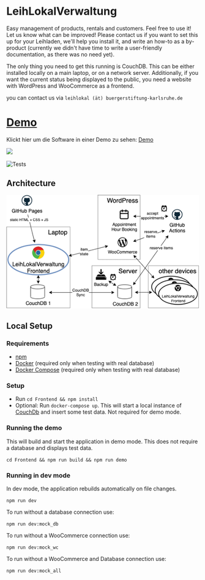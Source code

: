 # LeihLokalVerwaltung

Easy management of products, rentals and customers. Feel free to use it! Let us know what can be improved! Please contact us if you want to set this up for your Leihladen, we'll help you install it, and write an how-to as a by-product (currently we didn't have time to write a user-friendly documentation, as there was no need yet).

The only thing you need to get this running is CouchDB. This can be either installed locally on a main laptop, or on a network server. Additionally, if you want the current status being displayed to the public, you need a website with WordPress and WooCommerce as a frontend.

you can contact us via `leihlokal (ät) buergerstiftung-karlsruhe.de`


# [Demo](https://leih-lokal.github.io/LeihLokalVerwaltung/demo)

Klickt hier um die Software in einer Demo zu sehen: [Demo](https://leih-lokal.github.io/LeihLokalVerwaltung/demo)

[<img src="https://user-images.githubusercontent.com/14980558/128120460-9812a75d-64fb-4f69-b305-d283aa9f5bc3.gif" width="800">](https://leih-lokal.github.io/LeihLokalVerwaltung/demo)

![Tests](https://github.com/leih-lokal/LeihLokalVerwaltung/workflows/Test,%20Build%20and%20Deploy/badge.svg)

## Architecture
![Architecture](architecture.png)

## Local Setup

### Requirements

- [npm](https://github.com/npm/cli)
- [Docker](https://www.docker.com/) (required only when testing with real database)
- [Docker Compose](https://docs.docker.com/compose/install/) (required only when testing with real database)

### Setup

- Run `cd Frontend && npm install`
- Optional: Run `docker-compose up`. This will start a local instance of [CouchDb](https://couchdb.apache.org/) and insert some test data. Not required for demo mode.

### Running the demo

This will build and start the application in demo mode. This does not require a database and displays test data.

    cd Frontend && npm run build && npm run demo

### Running in dev mode

In dev mode, the application rebuilds automatically on file changes.

    npm run dev

To run without a database connection use:

    npm run dev:mock_db

To run without a WooCommerce connection use:

    npm run dev:mock_wc

To run without a WooCommerce and Database connection use:

    npm run dev:mock_all
